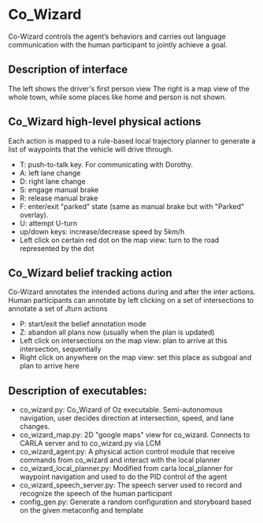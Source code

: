 
# Co_Wizard 

Co-Wizard controls the agent’s behaviors and carries out language communication with the human participant to jointly achieve a goal. 

## Description of interface

The left shows the driver's first person view The right is a map view of the whole town, while some places like home and person is not shown.

## Co_Wizard high-level physical actions
Each action is mapped to a rule-based local trajectory planner to generate a list of waypoints that the vehicle will drive through.
- T: push-to-talk key. For communicating with Dorothy.
- A: left lane change
- D: right lane change
- S: engage manual brake
- R: release manual brake
- F: enter/exit "parked" state (same as manual brake but with "Parked" overlay). 
- U: attempt U-turn
- up/down keys: increase/decrease speed by 5km/h
- Left click on certain red dot on the map view: turn to the road represented by the dot
  


## Co_Wizard belief tracking action
Co-Wizard annotates the intended actions during and after the inter actions. Human participants can annotate by left clicking on a set of intersections to annotate a set of Jturn actions
- P: start/exit the belief annotation mode
- Z: abandon all plans now (usually when the plan is updated)
- Left click on intersections on the map view: plan to arrive at this intersection, sequentially 
- Right click on anywhere on the map view: set this place as subgoal and plan to arrive here 
  


## Description of executables:

- co_wizard.py: Co_Wizard of Oz executable. Semi-autonomous navigation, user decides direction at intersection, speed, and lane changes.
- co_wizard_map.py: 2D "google maps" view for co_wizard. Connects to CARLA server and to co_wizard.py via LCM
- co_wizard_agent.py: A physical action control module that receive commands from co_wizard and interact with the local planner
- co_wizard_local_planner.py: Modified from carla local_planner for waypoint navigation and used to do the PID control of the agent
- co_wizard_speech_server.py: The speech server used to record and recognize the speech of the human participant
- config_gen.py: Generate a random configuration and storyboard based on the given metaconfig and template